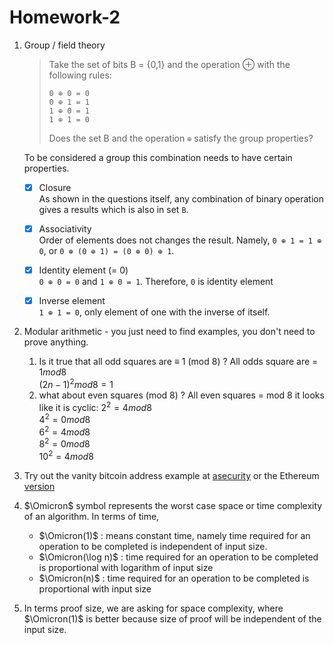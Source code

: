 # Homework-2

1. Group / field theory

    > Take the set of bits B = {0,1} and the operation ⊕ with the following rules:
    > ```
    > 0 ⊕ 0 = 0
    > 0 ⊕ 1 = 1
    > 1 ⊕ 0 = 1
    > 1 ⊕ 1 = 0
    > ```
    > Does the set B and the operation `⊕` satisfy the group properties?

    To be considered a group this combination needs to have certain properties.

    - [x] Closure <br>
        As shown in the questions itself, any combination of binary operation gives a results which is also in set `B`.

    - [x] Associativity <br>
        Order of elements does not changes the result. Namely, `0 ⊕ 1 = 1 ⊕ 0`, or `0 ⊕ (0 ⊕ 1) = (0 ⊕ 0) ⊕ 1`.

    - [x] Identity element (= 0) <br>
        `0 ⊕ 0 = 0` and `1 ⊕ 0 = 1`. Therefore, `0` is identity element

    - [x] Inverse element <br>
        `1 ⊕ 1 = 0`, only element of one with the inverse of itself.

2. Modular arithmetic - you just need to find examples, you don't need to prove anything.
   1. Is it true that all odd squares are ≡ 1 (mod 8) ?
        All odds square are = $1 mod 8$ <br>
        $(2n-1)^2 mod 8 = 1$
   2. what about even squares (mod 8) ?
        All even squares = mod 8
        it looks like it is cyclic:
            $2^2 = 4 mod8$ <br>
            $4^2 = 0 mod8$ <br>
            $6^2 = 4 mod8$ <br>
            $8^2 = 0 mod8$ <br>
            $10^2 = 4 mod8$ <br>





3. Try out the vanity bitcoin address example at [asecurity](https://asecuritysite.com/blockchain/vanity) or the Ethereum [version](https://vanity-eth.tk/)

4. $\Omicron$ symbol represents the worst case space or time complexity of an algorithm. In terms of time,

    - $\Omicron(1)$ : means constant time, namely time required for an operation to be completed is independent of input size.
    - $\Omicron(\log n)$ : time required for an operation to be completed is proportional with logarithm of input size
    - $\Omicron(n)$ : time required for an operation to be completed is proportional with input size

5. In terms proof size, we are asking for space complexity, where $\Omicron(1)$ is better because size of proof will be independent of the input size.